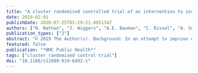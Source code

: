 ```yaml
---
title: "A cluster randomised controlled trial of an intervention to increase the implementation of school physical activity policies and guidelines: Study protocol for the physically active children in education (PACE) study"
date: 2019-02-01
publishDate: 2020-07-25T05:29:21.085134Z
authors: ["N. Nathan", "J. Wiggers", "A.E. Bauman", "C. Rissel", "A. Searles", "P. Reeves", "C. Oldmeadow", "P.J. Naylor", "A.L. Cradock", "R. Sutherland", "K. Gillham", "B. Duggan", "S. Chad", "N. McCarthy", "M. Pettett", "R. Jackson", "K. Reilly", "V. Herrmann", "K. Hope", "A. Shoesmith", "L. Wolfenden"]
publication_types: ["2"]
abstract: "© 2019 The Author(s). Background: In an attempt to improve children's physical activity levels governments have introduced policies specifying the minimum time schools are to schedule physical activity each week. Despite this, the majority of schools in many jurisdictions fail to implement these policies. This study will assess the effectiveness of a multi-component implementation strategy on increasing the minutes of planned physical activity scheduled by primary school teachers each week. Methods: A cluster randomised controlled trial will be conducted in 62 primary schools in the Hunter New England region of New South Wales, Australia. Schools will be randomly allocated to receive either a multi-component implementation strategy that includes; obtaining executive support, training in-school champions, provision of tools and resources, implementation prompts, reminders and feedback; or usual practice. The study will employ an effectiveness-implementation hybrid design, assessing both policy implementation and individual (student) behavioural outcomes. The primary trial outcome of mean minutes of physical activity scheduled by classroom teachers across the school week will be measured via teacher log-book at baseline and approximately 12 and 18 months post baseline. A nested evaluation of the impact of policy implementation on child physical activity will be undertaken of students in Grades 2 and 3. Analyses will be performed using an intention to treat framework. Linear mixed effects regression models will be used to assess intervention effects on the primary outcome at both follow-up periods. Discussion: This study will be the one of the first well powered randomised trials internationally to examine the impact of an implementation strategy for a physical activity policy in primary schools and will address a fundamental research translation gap. Given the dearth of research, the findings will be important in informing future implementation efforts in this setting. Trial registration: ANZCTR ACTRN12617001265369 version 1 registered 1st September 2017."
featured: false
publication: "*BMC Public Health*"
tags: ["cluster randomised control trial"]
doi: "10.1186/s12889-019-6492-z"
---
```


